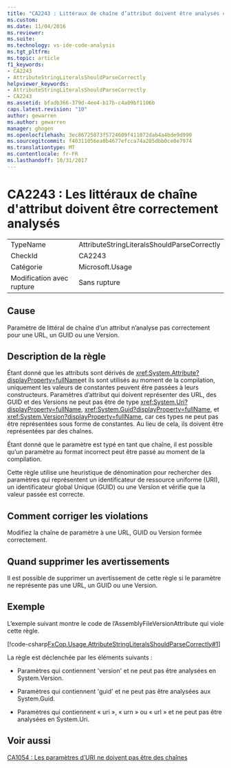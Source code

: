 ```yaml
---
title: "CA2243 : Littéraux de chaîne d’attribut doivent être analysés correctement | Documents Microsoft"
ms.custom: 
ms.date: 11/04/2016
ms.reviewer: 
ms.suite: 
ms.technology: vs-ide-code-analysis
ms.tgt_pltfrm: 
ms.topic: article
f1_keywords:
- CA2243
- AttributeStringLiteralsShouldParseCorrectly
helpviewer_keywords:
- AttributeStringLiteralsShouldParseCorrectly
- CA2243
ms.assetid: bfadb366-379d-4ee4-b17b-c4a09bf1106b
caps.latest.revision: "10"
author: gewarren
ms.author: gewarren
manager: ghogen
ms.openlocfilehash: 3ec86725873f5724609f411072dab4a4bde9d990
ms.sourcegitcommit: f40311056ea0b4677efcca74a285dbb0ce0e7974
ms.translationtype: MT
ms.contentlocale: fr-FR
ms.lasthandoff: 10/31/2017
---
```

# <a name="ca2243-attribute-string-literals-should-parse-correctly"></a>CA2243 : Les littéraux de chaîne d'attribut doivent être correctement analysés
|||  
|-|-|  
|TypeName|AttributeStringLiteralsShouldParseCorrectly|  
|CheckId|CA2243|  
|Catégorie|Microsoft.Usage|  
|Modification avec rupture|Sans rupture|  
  
## <a name="cause"></a>Cause  
 Paramètre de littéral de chaîne d’un attribut n’analyse pas correctement pour une URL, un GUID ou une Version.  
  
## <a name="rule-description"></a>Description de la règle  
 Étant donné que les attributs sont dérivés de <xref:System.Attribute?displayProperty=fullName>et ils sont utilisés au moment de la compilation, uniquement les valeurs de constantes peuvent être passées à leurs constructeurs. Paramètres d’attribut qui doivent représenter des URL, des GUID et des Versions ne peut pas être de type <xref:System.Uri?displayProperty=fullName>, <xref:System.Guid?displayProperty=fullName>, et <xref:System.Version?displayProperty=fullName>, car ces types ne peut pas être représentées sous forme de constantes. Au lieu de cela, ils doivent être représentées par des chaînes.  
  
 Étant donné que le paramètre est typé en tant que chaîne, il est possible qu’un paramètre au format incorrect peut être passé au moment de la compilation.  
  
 Cette règle utilise une heuristique de dénomination pour rechercher des paramètres qui représentent un identificateur de ressource uniforme (URI), un identificateur global Unique (GUID) ou une Version et vérifie que la valeur passée est correcte.  
  
## <a name="how-to-fix-violations"></a>Comment corriger les violations  
 Modifiez la chaîne de paramètre à une URL, GUID ou Version formée correctement.  
  
## <a name="when-to-suppress-warnings"></a>Quand supprimer les avertissements  
 Il est possible de supprimer un avertissement de cette règle si le paramètre ne représente pas une URL, un GUID ou une Version.  
  
## <a name="example"></a>Exemple  
 L’exemple suivant montre le code de l’AssemblyFileVersionAttribute qui viole cette règle.  
  
 [!code-csharp[FxCop.Usage.AttributeStringLiteralsShouldParseCorrectly#1](../code-quality/codesnippet/CSharp/ca2243-attribute-string-literals-should-parse-correctly_1.cs)]  
  
 La règle est déclenchée par les éléments suivants :  
  
-   Paramètres qui contiennent 'version' et ne peut pas être analysées en System.Version.  
  
-   Paramètres qui contiennent 'guid' et ne peut pas être analysées aux System.Guid.  
  
-   Paramètres qui contiennent « uri », « urn » ou « url » et ne peut pas être analysées en System.Uri.  
  
## <a name="see-also"></a>Voir aussi  
 [CA1054 : Les paramètres d’URI ne doivent pas être des chaînes](../code-quality/ca1054-uri-parameters-should-not-be-strings.md)